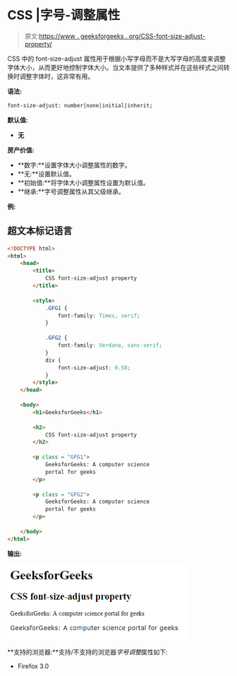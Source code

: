 # CSS |字号-调整属性

> 原文:[https://www . geeksforgeeks . org/CSS-font-size-adjust-property/](https://www.geeksforgeeks.org/css-font-size-adjust-property/)

CSS 中的 font-size-adjust 属性用于根据小写字母而不是大写字母的高度来调整字体大小，从而更好地控制字体大小。当文本提供了多种样式并在这些样式之间转换时调整字体时，这非常有用。

**语法:**

```html
font-size-adjust: number|none|initial|inherit;
```

**默认值:**

*   **无**

**房产价值:**

*   **数字:**设置字体大小调整属性的数字。
*   **无:**设置默认值。
*   **初始值:**将字体大小调整属性设置为默认值。
*   **继承:**字号调整属性从其父级继承。

**例:**

## 超文本标记语言

```html
<!DOCTYPE html>
<html>
    <head>
        <title>
            CSS font-size-adjust property
        </title>

        <style>
            .GFG1 {
                font-family: Times, serif;
            }

            .GFG2 {
                font-family: Verdana, sans-serif;
            }
            div {
                font-size-adjust: 0.58;
            }
        </style>
    </head>

    <body>
        <h1>GeeksforGeeks</h1>

        <h2>
            CSS font-size-adjust property
        </h2>

        <p class = "GFG1">
            GeeksforGeeks: A computer science
            portal for geeks
        </p>

        <p class = "GFG2">
            GeeksforGeeks: A computer science
            portal for geeks
        </p>

    </body>
</html>                   
```

**输出:**

![](img/b61fa9942860f1adf7c7b803122eb202.png)

**支持的浏览器:**支持/不支持的浏览器*字号调整*属性如下:

*   Firefox 3.0